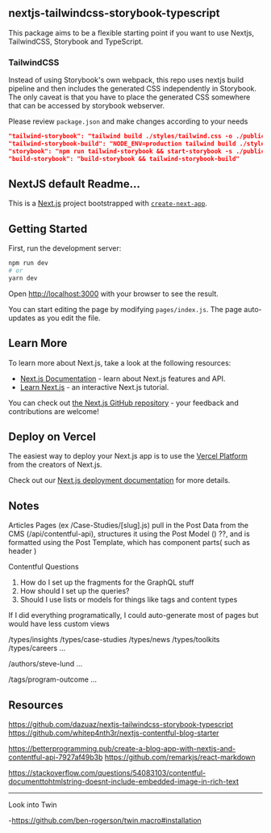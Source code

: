 ## nextjs-tailwindcss-storybook-typescript

This package aims to be a flexible starting point if you want to use Nextjs, TailwindCSS, Storybook and TypeScript.

### TailwindCSS

Instead of using Storybook's own webpack, this repo uses nextjs build pipeline and then includes the generated CSS independently in Storybook.
The only caveat is that you have to place the generated CSS somewhere that can be accessed by storybook webserver.

Please review `package.json` and make changes according to your needs

```json
"tailwind-storybook": "tailwind build ./styles/tailwind.css -o ./public/storybook/tailwind.storybook.css",
"tailwind-storybook-build": "NODE_ENV=production tailwind build ./styles/tailwind.css -o ./storybook-static/storybook/tailwind.storybook.css",
"storybook": "npm run tailwind-storybook && start-storybook -s ./public -p 6006",
"build-storybook": "build-storybook && tailwind-storybook-build"
```

## NextJS default Readme...

This is a [Next.js](https://nextjs.org/) project bootstrapped with [`create-next-app`](https://github.com/vercel/next.js/tree/canary/packages/create-next-app).

## Getting Started

First, run the development server:

```bash
npm run dev
# or
yarn dev
```

Open [http://localhost:3000](http://localhost:3000) with your browser to see the result.

You can start editing the page by modifying `pages/index.js`. The page auto-updates as you edit the file.

## Learn More

To learn more about Next.js, take a look at the following resources:

- [Next.js Documentation](https://nextjs.org/docs) - learn about Next.js features and API.
- [Learn Next.js](https://nextjs.org/learn) - an interactive Next.js tutorial.

You can check out [the Next.js GitHub repository](https://github.com/vercel/next.js/) - your feedback and contributions are welcome!

## Deploy on Vercel

The easiest way to deploy your Next.js app is to use the [Vercel Platform](https://vercel.com/import?utm_medium=default-template&filter=next.js&utm_source=create-next-app&utm_campaign=create-next-app-readme) from the creators of Next.js.

Check out our [Next.js deployment documentation](https://nextjs.org/docs/deployment) for more details.




## Notes

Articles Pages (ex /Case-Studies/[slug].js) pull in the Post Data from the CMS (/api/contentful-api),
structures it using the Post Model () ??, and is formatted using the Post Template, which has component parts( such as header )

Contentful Questions
1. How do I set up the fragments for the GraphQL stuff
2. How should I set up the queries?
3. Should I use lists or models for things like tags and content types

If I did everything programatically, I could auto-generate most of pages but would have less custom views

/types/insights
/types/case-studies
/types/news
/types/toolkits
/types/careers
...

/authors/steve-lund
...

/tags/program-outcome
...
## Resources

https://github.com/dazuaz/nextjs-tailwindcss-storybook-typescript
https://github.com/whitep4nth3r/nextjs-contentful-blog-starter

https://betterprogramming.pub/create-a-blog-app-with-nextjs-and-contentful-api-7927af49b3b
https://github.com/remarkjs/react-markdown

https://stackoverflow.com/questions/54083103/contentful-documenttohtmlstring-doesnt-include-embedded-image-in-rich-text


---
Look into Twin 

-https://github.com/ben-rogerson/twin.macro#installation 